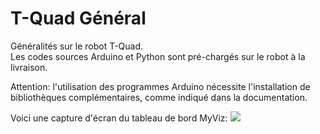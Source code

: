 # T-Quad Général
Généralités sur le robot T-Quad.   
Les codes sources Arduino et Python sont pré-chargés sur le robot à la livraison.

Attention: l'utilisation des programmes Arduino nécessite l'installation de bibliothèques complémentaires, comme indiqué dans la documentation.

Voici une capture d'écran du tableau de bord MyViz:
![](https://github.com/3sigma/T-Quad/raw/master/images/GitHub_1.jpg)
